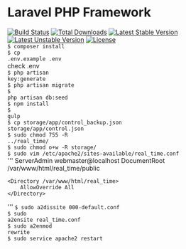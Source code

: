 # Laravel PHP Framework

[![Build Status](https://travis-ci.org/laravel/framework.svg)](https://travis-ci.org/laravel/framework)
[![Total Downloads](https://poser.pugx.org/laravel/framework/d/total.svg)](https://packagist.org/packages/laravel/framework)
[![Latest Stable Version](https://poser.pugx.org/laravel/framework/v/stable.svg)](https://packagist.org/packages/laravel/framework)
[![Latest Unstable Version](https://poser.pugx.org/laravel/framework/v/unstable.svg)](https://packagist.org/packages/laravel/framework)
[![License](https://poser.pugx.org/laravel/framework/license.svg)](https://packagist.org/packages/laravel/framework)
<br>
<code>$ composer install</code><br>
<code>$ cp .env.example .env</code><br>
check .env<br>
<code>$ php artisan key:generate</code><br>
<code>$ php artisan migrate</code><br>
<code>$ php artisan db:seed</code><br>
<code>$ npm install</code><br>
<code>$ gulp</code><br>
<code>$ cp storage/app/control_backup.json storage/app/control.json</code><br>
<code>$ sudo chmod 755 -R ../real_time/</code><br>
<code>$ sudo chmod o+w -R storage/</code><br>
<code>$ sudo vim /etc/apache2/sites-available/real_time.conf</code><br>
'''
    ServerAdmin webmaster@localhost
    DocumentRoot /var/www/html/real_time/public

    <Directory /var/www/html/real_time>
        AllowOverride All
    </Directory>
'''
<code>$ sudo a2dissite 000-default.conf</code><br>
<code>$ sudo a2ensite real_time.conf</code><br>
<code>$ sudo a2enmod rewrite</code><br>
<code>$ sudo service apache2 restart</code>
